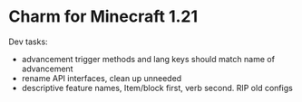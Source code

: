 # Charm for Minecraft 1.21

Dev tasks:
- advancement trigger methods and lang keys should match name of advancement
- rename API interfaces, clean up unneeded
- descriptive feature names, Item/block first, verb second. RIP old configs